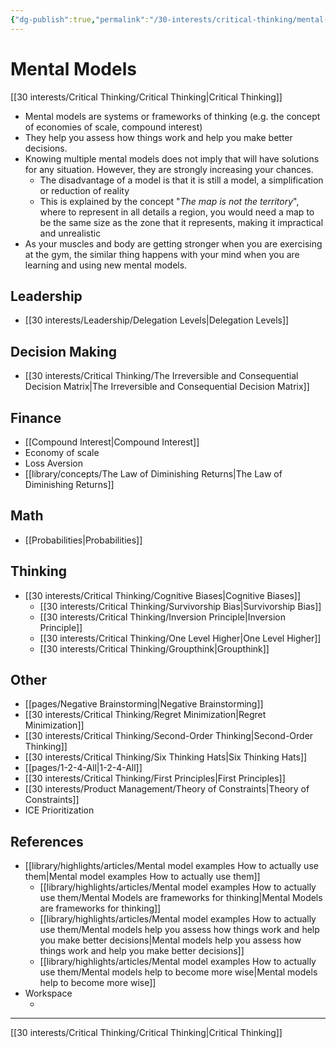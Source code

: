 ```yaml
---
{"dg-publish":true,"permalink":"/30-interests/critical-thinking/mental-models/"}
---
```


# Mental Models
[[30 interests/Critical Thinking/Critical Thinking\|Critical Thinking]]


- Mental models are systems or frameworks of thinking (e.g. the concept of economies of scale, compound interest)
- They help you assess how things work and help you make better decisions.
- Knowing multiple mental models does not imply that will have solutions for any situation. However, they are strongly increasing your chances.
	- The disadvantage of a model is that it is still a model, a simplification or reduction of reality
	- This is explained by the concept "*The map is not the territory*", where to represent in all details a region, you would need a map to be the same size as the zone that it represents, making it impractical and unrealistic
- As your muscles and body are getting stronger when you are exercising at the gym, the similar thing happens with your mind when you are learning and using new mental models.


## Leadership
- [[30 interests/Leadership/Delegation Levels\|Delegation Levels]]

## Decision Making
- [[30 interests/Critical Thinking/The Irreversible and Consequential Decision Matrix\|The Irreversible and Consequential Decision Matrix]]

## Finance
- [[Compound Interest\|Compound Interest]]
- Economy of scale
- Loss Aversion
- [[library/concepts/The Law of Diminishing Returns\|The Law of Diminishing Returns]]

## Math
- [[Probabilities\|Probabilities]]

## Thinking
- [[30 interests/Critical Thinking/Cognitive Biases\|Cognitive Biases]]
	- [[30 interests/Critical Thinking/Survivorship Bias\|Survivorship Bias]]
	- [[30 interests/Critical Thinking/Inversion Principle\|Inversion Principle]]
	- [[30 interests/Critical Thinking/One Level Higher\|One Level Higher]]
	- [[30 interests/Critical Thinking/Groupthink\|Groupthink]]

## Other
- [[pages/Negative Brainstorming\|Negative Brainstorming]]
- [[30 interests/Critical Thinking/Regret Minimization\|Regret Minimization]]
- [[30 interests/Critical Thinking/Second-Order Thinking\|Second-Order Thinking]]
- [[30 interests/Critical Thinking/Six Thinking Hats\|Six Thinking Hats]]
- [[pages/1-2-4-All\|1-2-4-All]]
- [[30 interests/Critical Thinking/First Principles\|First Principles]]
- [[30 interests/Product Management/Theory of Constraints\|Theory of Constraints]]
- ICE Prioritization

## References
- [[library/highlights/articles/Mental model examples How to actually use them\|Mental model examples How to actually use them]]
	- [[library/highlights/articles/Mental model examples How to actually use them/Mental Models are frameworks for thinking\|Mental Models are frameworks for thinking]]
	- [[library/highlights/articles/Mental model examples How to actually use them/Mental models help you assess how things work and help you make better decisions\|Mental models help you assess how things work and help you make better decisions]]
	- [[library/highlights/articles/Mental model examples How to actually use them/Mental models help to become more wise\|Mental models help to become more wise]]
- Workspace
	- <style> .container {font-family: sans-serif; text-align: center;} .button-wrapper button {z-index: 1;height: 40px; width: 100px; margin: 10px;padding: 5px;} .excalidraw .App-menu_top .buttonList { display: flex;} .excalidraw-wrapper { height: 800px; margin: 50px; position: relative;} :root[dir="ltr"] .excalidraw .layer-ui__wrapper .zen-mode-transition.App-menu_bottom--transition-left {transform: none;} </style><script src="https://cdn.jsdelivr.net/npm/react@17/umd/react.production.min.js"></script><script src="https://cdn.jsdelivr.net/npm/react-dom@17/umd/react-dom.production.min.js"></script><script type="text/javascript" src="https://cdn.jsdelivr.net/npm/@excalidraw/excalidraw@0/dist/excalidraw.production.min.js"></script><div id="Mental_Models_Workspaceexcalidraw.md1"></div><script>(function(){const InitialData={"type":"excalidraw","version":2,"source":"https://github.com/zsviczian/obsidian-excalidraw-plugin/releases/tag/2.0.3","elements":[{"type":"image","version":121,"versionNonce":125901976,"isDeleted":false,"id":"Xh6IXsAiWH3KS9uaRyOna","fillStyle":"solid","strokeWidth":2,"strokeStyle":"solid","roughness":1,"opacity":100,"angle":0,"x":-383.1440601444724,"y":-322.30078125,"strokeColor":"transparent","backgroundColor":"transparent","width":622.3115577889447,"height":429.99999999999994,"seed":268283368,"groupIds":[],"frameId":null,"roundness":null,"boundElements":[],"updated":1701202468318,"link":null,"locked":false,"status":"pending","fileId":"bda85d630d3314fb091bfe4de30b7c14a40d5c99","scale":[1,1]},{"id":"Sf-vOA4kNhBb8tnOkOQEe","type":"image","x":-249.4866262629788,"y":153.59239976072544,"width":589.1403996616916,"height":211.72233112842045,"angle":0,"strokeColor":"transparent","backgroundColor":"transparent","fillStyle":"solid","strokeWidth":2,"strokeStyle":"solid","roughness":1,"opacity":100,"groupIds":[],"frameId":null,"roundness":null,"seed":323239320,"version":227,"versionNonce":2064519576,"isDeleted":false,"boundElements":null,"updated":1701204483951,"link":null,"locked":false,"status":"pending","fileId":"d718dcebe58f520ed3c1ce7c5e67a008a22c46ef","scale":[1,1]},{"id":"v8zJ3YMXDYub2mNeXpWji","type":"embeddable","x":-374.9774999558702,"y":435.433621710013,"width":626.5986538617689,"height":464.5013817101521,"angle":0,"strokeColor":"transparent","backgroundColor":"transparent","fillStyle":"solid","strokeWidth":2,"strokeStyle":"solid","roughness":1,"opacity":100,"groupIds":[],"frameId":null,"roundness":{"type":3},"seed":859343768,"version":657,"versionNonce":1282760088,"isDeleted":false,"boundElements":null,"updated":1701204551665,"link":"https://nesslabs.com/mindsera-featured-tool","locked":false,"validated":true,"scale":[1,1]}],"appState":{"theme":"dark","viewBackgroundColor":"#ffffff","currentItemStrokeColor":"#1e1e1e","currentItemBackgroundColor":"transparent","currentItemFillStyle":"solid","currentItemStrokeWidth":2,"currentItemStrokeStyle":"solid","currentItemRoughness":1,"currentItemOpacity":100,"currentItemFontFamily":1,"currentItemFontSize":20,"currentItemTextAlign":"left","currentItemStartArrowhead":null,"currentItemEndArrowhead":"arrow","scrollX":366.85975623759293,"scrollY":355.4206882962395,"zoom":{"value":0.6199738764762878},"currentItemRoundness":"round","gridSize":null,"gridColor":{"Bold":"#C9C9C9FF","Regular":"#EDEDEDFF"},"currentStrokeOptions":null,"previousGridSize":null,"frameRendering":{"enabled":true,"clip":true,"name":true,"outline":true}},"files":{}};InitialData.scrollToContent=true;App=()=>{const e=React.useRef(null),t=React.useRef(null),[n,i]=React.useState({width:void 0,height:void 0});return React.useEffect(()=>{i({width:t.current.getBoundingClientRect().width,height:t.current.getBoundingClientRect().height});const e=()=>{i({width:t.current.getBoundingClientRect().width,height:t.current.getBoundingClientRect().height})};return window.addEventListener("resize",e),()=>window.removeEventListener("resize",e)},[t]),React.createElement(React.Fragment,null,React.createElement("div",{className:"excalidraw-wrapper",ref:t},React.createElement(ExcalidrawLib.Excalidraw,{ref:e,width:n.width,height:n.height,initialData:InitialData,viewModeEnabled:!0,zenModeEnabled:!0,gridModeEnabled:!1})))},excalidrawWrapper=document.getElementById("Mental_Models_Workspaceexcalidraw.md1");ReactDOM.render(React.createElement(App),excalidrawWrapper);})();</script>



---
[[30 interests/Critical Thinking/Critical Thinking\|Critical Thinking]]
